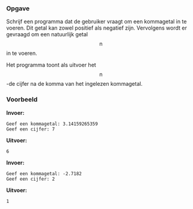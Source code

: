### Opgave

Schrijf een programma dat de gebruiker vraagt om een kommagetal in te voeren. Dit getal kan zowel positief als negatief zijn. Vervolgens wordt er gevraagd om een natuurlijk getal $$\mathsf{n}$$ in te voeren.

Het programma toont als uitvoer het $$\mathsf{n}$$-de cijfer na de komma van het ingelezen kommagetal.

### Voorbeeld

**Invoer:**

    Geef een kommagetal: 3.14159265359
    Geef een cijfer: 7

**Uitvoer:**

    6

**Invoer:**

    Geef een kommagetal: -2.7182
    Geef een cijfer: 2

**Uitvoer:**

    1
